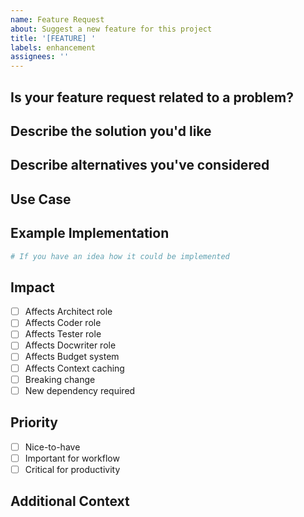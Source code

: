 ```yaml
---
name: Feature Request
about: Suggest a new feature for this project
title: '[FEATURE] '
labels: enhancement
assignees: ''
---
```


## Is your feature request related to a problem?
<!-- A clear and concise description of what the problem is. Ex. I'm always frustrated when [...] -->

## Describe the solution you'd like
<!-- A clear and concise description of what you want to happen -->

## Describe alternatives you've considered
<!-- A clear and concise description of any alternative solutions or features you've considered -->

## Use Case
<!-- Describe a concrete use case for this feature -->

## Example Implementation
```python
# If you have an idea how it could be implemented
```

## Impact
- [ ] Affects Architect role
- [ ] Affects Coder role  
- [ ] Affects Tester role
- [ ] Affects Docwriter role
- [ ] Affects Budget system
- [ ] Affects Context caching
- [ ] Breaking change
- [ ] New dependency required

## Priority
- [ ] Nice-to-have
- [ ] Important for workflow
- [ ] Critical for productivity

## Additional Context
<!-- Add any other context or screenshots about the feature request here -->
